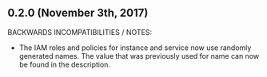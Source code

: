 ## 0.2.0 (November 3th, 2017) 

BACKWARDS INCOMPATIBILITIES / NOTES:

* The IAM roles and policies for instance and service now use randomly 
  generated names. The value that was previously used for name can now be found 
  in the description.